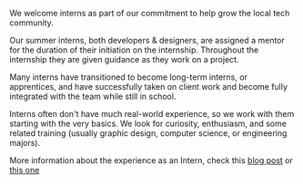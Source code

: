 We welcome interns as part of our commitment to help grow the local tech
community.

Our summer interns, both developers & designers, are assigned a mentor for the
duration of their initiation on the internship. Throughout the internship they are
given guidance as they work on a project.

Many interns have transitioned to become long-term interns, or apprentices,
and have successfully taken on client work and become fully integrated with the
team while still in school.

Interns often don't have much real-world experience, so we work with them
starting with the very basics. We look for curiosity, enthusiasm, and
some related training (usually graphic design, computer science, or engineering
majors).

More information about the experience as an Intern, check this [blog post](https://medium.com/our-team/being-an-intern-d762ba7cab10#.qcgl4dvd0)
or [this one](https://medium.com/icalia-labs/in-building-moato-and-learning-rails-57653f6e2c68#.6nbxmjmdk)
